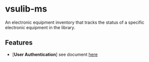 # vsulib-ms
An electronic equipment inventory that tracks the status of a specific electronic equipment in the library.

## Features
- [**User Authentication**]
see document [here](Feature1/README.md)
